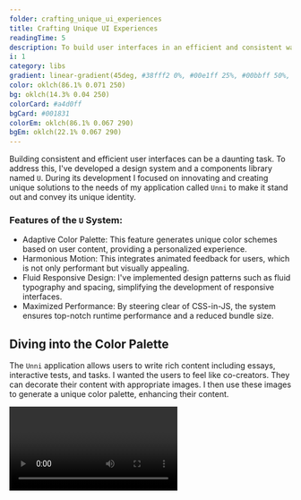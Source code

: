 ```yaml
---
folder: crafting_unique_ui_experiences
title: Crafting Unique UI Experiences
readingTime: 5
description: To build user interfaces in an efficient and consistent way I created a design system and a components library. During its development I focused on innovating and creating unique solutions to the needs of my application to make it stand out and convey its unique identity.
i: 1
category: libs
gradient: linear-gradient(45deg, #38fff2 0%, #00e1ff 25%, #00bbff 50%, #008cff 75%, #7079fd 100%)
color: oklch(86.1% 0.071 250)
bg: oklch(14.3% 0.04 250)
colorCard: #a4d0ff
bgCard: #001831
colorEm: oklch(86.1% 0.067 290)
bgEm: oklch(22.1% 0.067 290)
---
```


Building consistent and efficient user interfaces can be a daunting task. To address this, I've developed a design system and a components library named `U`. During its development I focused on innovating and creating unique solutions to the needs of my application called `Unni` to make it stand out and convey its unique identity.

### Features of the `U` System:

- Adaptive Color Palette: This feature generates unique color schemes based on user content, providing a personalized experience.
- Harmonious Motion: This integrates animated feedback for users, which is not only performant but visually appealing.
- Fluid Responsive Design: I've implemented design patterns such as fluid typography and spacing, simplifying the development of responsive interfaces.
- Maximized Performance: By steering clear of CSS-in-JS, the system ensures top-notch runtime performance and a reduced bundle size.

## Diving into the Color Palette

The `Unni` application allows users to write rich content including essays, interactive tests, and tasks. I wanted the users to feel like co-creators. They can decorate their content with appropriate images. I then use these images to generate a unique color palette, enhancing their content.

<div class="grid" />

<video src="colors.mp4" alt="Dynamic application recoloring" />

<div class="col" />

Here's a step-by-step guide on how the color palette algorithm works:

1. Firstly, I quantize the image, reducing its colors to a smaller, manageable set.
2. Then, I score these colors based on their vibrancy and how much of the image they cover. I can also filter out any colors that are nearly monochrome at this step.
3. The color with the highest score becomes the source color, defining the overall color scheme.
4. I then generate the remaining colors in the palette in compliance with the WCAG standard to ensure optimal contrast.
5. Lastly, auxiliary colors are adjusted to be visually appealing. For example, if the source color is cool, error and success colors are shifted to cooler hues.

<div class="end" />

<div class="grid" />

3D illustrations can engage users and add appeal to the application. But recoloring them can be a challenge. To do this, I follow these steps:

1. Create a luminance map to assess the brightness of each pixel in the illustration.
2. Apply a mask of the desired color to this map.
3. Merge the colors from the luminance map and the mask.

Since different illustrations may require different approaches, I built a tool that lets me upload an illustration and select the best method for it. This tool has a built-in algorithm that provides suggestions on the best recoloring methods based on color properties e.g. contrast. It also lets users manually tweak the settings for more control.

<div class="col" />

<video src="illustrations.mp4" alt="Dynamic images recoloring" />

<div class="end" />

## Implementing Motion

<div class="grid" />

<video src="buttons.mp4" alt="Micro-interactions" />

<div class="col" />

Since interface elements' colors are content-dependent, providing feedback through color change is not always an option. So, I use resizing: interactive components get bigger when users hover over them and smaller when clicked. However, animating this could cause performance issues or visual flaws.

To solve this, I turned to variable fonts. These fonts contain multiple variations in a single file and allow manipulation of various elements such as weight, width, style, and optical size. Variable fonts can be easily animated, making them perfect for this purpose.

The smooth and precise animations of variable fonts enhance the responsiveness of the interface, boosting overall user engagement. This method combines aesthetics and functionality, enriching the user experience while efficiently addressing potential performance issues.

<div class="end" />

<div class="grid" />

For complex scenarios, I use view transitions—animations for when elements appear, reorder, or disappear. These transitions help reduce cognitive load and perceived latency. The challenge, however, lies in the performance trade-off for animating layout properties.

FLIP (First, Last, Inverse, Play) helps solve this. It's a technique that animates layout changes using transform—a "fast" CSS property. FLIP measures the state before and after a property changes (First and Last), rolls back the state (Inverse), and then animates the change (Play).

The real beauty of this technique lies in its efficiency; since most browsers can offload transform animations to the GPU, it's significantly faster and more performance-friendly than animating layout properties directly. This means less jank and a more fluid user experience.

<div class="col" />

<video src="animations.mp4" alt="Layout animations" />

<div class="end" />

## Achieving Responsiveness

Responsiveness is key in modern web development. To ease the development of responsive layouts, I employ fluid sizing for typography and spacing. This allows font sizes to adjust dynamically based on the viewport size, ensuring that your content is readable across different devices.

To further simplify this process, I've created opinionated wrappers around Flexbox and Grid. These wrappers can implement responsive patterns such as resizable cards grids that adjust both card widths and column counts, thereby reducing the amount of boilerplate code that needs to be written.

## Prioritizing Performance

Although CSS-in-JS can offer certain benefits, it adds runtime overhead. Each time components render, a CSS-in-JS library has to translate their styles into plain CSS to insert into the document. This forces the browser to do additional work, affecting performance.

To avoid this, I prefer using utility CSS classes for styling components. This approach accelerates development by simplifying code structure and reducing complexity. Inspired by Tailwind, I've developed a fully-typed customization system for my components. This system also includes property shorthands and bundles that help to write more concise and more readable CSS.

In the example below, I specify an orange color as the source and it derives new colors for buttons, text, background for a card.

```xml
<Recolor source="#f99f04" w100 w={400} p="s24" e0>
  <D w100 r28 noScroll>
    <D relative>
      <Img src={catOrange} r28 />
      <D absolute bottom="0" y="50%" right="s16" rCircle e2>
        <IB icon="star" />
      </D>
    </D>
    <D e2 p="s20">
      <T bold mb="s12">
        Kind and friendly furball is looking for a new home
      </T>
      <T lb mb="s20" tWhite>
        This adorable cat, with a playful spirit and a heart full of love,
        is ready to explore his new home and fill it with joy.
      </T>
      <S spaceBetween>
        <B text="Adopt" filled />
        <S s12>
          <S v s4>
            <T ls tSec upper>
              owner
            </T>
            <T lm semi>
              Emma
            </T>
          </S>
          <Img src={girl} rCircle w={40} />
        </S>
      </S>
    </D>
  </D>
</Recolor>
```

<div class="grid" />

<img src="ad.webp" alt="Rendered component" />

<div class="col" />

The library takes advantage of the power of custom CSS variables. This allows it to change the appearance of web components in a performant way when the source color changes. The source color is stored in DOM tree. From there, my library takes over to generate and apply a variety of tints and shades to a subtree. Therefore, a single change to a CSS variable, such as the the source color, can result in a ripple of changes throughout the entire UI, creating a truly dynamic and responsive design.

<div class="end" />

```u cards
to: lean_language_learning
title: Application
description: Read about how I used this library to build a product for efficient learning

to: edge_baas
title: Backend
description: Read about my edge-first fullstack framework for cheap data storage

to: efficient_development_environment
title: Development
description: Learn how I organized my development to get feedback blazing fast
```
